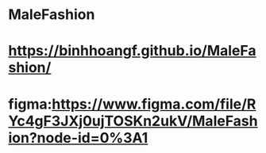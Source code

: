 # MaleFashion
# https://binhhoangf.github.io/MaleFashion/
# figma:https://www.figma.com/file/RYc4gF3JXj0ujTOSKn2ukV/MaleFashion?node-id=0%3A1

